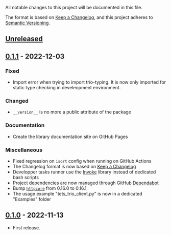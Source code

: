 All notable changes to this project will be documented in this file.

The format is based on [Keep a Changelog], and this project adheres
to [Semantic Versioning].

## [Unreleased]

## [0.1.1] - 2022-12-03

### Fixed
- Import error when trying to import trio-typing. It is now only imported for 
static type checking in develeopment environment.

### Changed
- `__version__` is no more a public attribute of the package

### Documentation
- Create the library documentation site on GitHub Pages

### Miscellaneous 

- Fixed regression on `isort` config when running on GitHub Actions
- The Changelog format is now based on [Keep a Changelog]
- Developper tasks runner use the [Invoke] library instead of
dedicated bash scripts
- Project dependencies are now managed through GitHub [Dependabot] 
- Bump [`httpcore`][httpcore] from 0.16.0 to 0.16.1
- The usage example "tets_trio_client.py" is now in a dedicated "Examples" folder

## [0.1.0] - 2022-11-13

- First release.

[unreleased]: https://github.com/Elmeric/trio-engineio/compare/v0.1.1...HEAD
[0.1.1]: https://github.com/Elmeric/trio-engineio/compare/v0.1.0...v0.1.1
[0.1.0]: https://github.com/Elmeric/trio-engineio/releases/tag/v0.1.0

[Keep a Changelog]: https://keepachangelog.com/en/1.0.0/
[Semantic Versioning]: https://semver.org/spec/v2.0.0.html
[Invoke]: https://www.pyinvoke.org/
[Dependabot]: https://docs.github.com/en/code-security/dependabot/dependabot-version-updates/about-dependabot-version-updates
[httpcore]: https://www.encode.io/httpcore/
